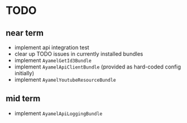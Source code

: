 # TODO #


## near term ##

* implement api integration test
* clear up TODO issues in currently installed bundles
* implement `AyamelGetId3Bundle`
* implement `AyamelApiClientBundle` (provided as hard-coded config initially)
* implement `AyamelYoutubeResourceBundle`

## mid term ##

* implement `AyamelApiLoggingBundle`